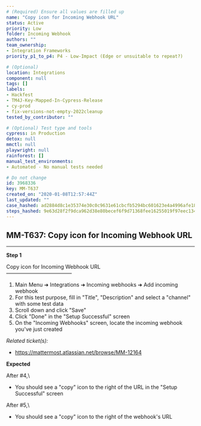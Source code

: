 ```yaml
---
# (Required) Ensure all values are filled up
name: "Copy icon for Incoming Webhook URL"
status: Active
priority: Low
folder: Incoming Webhook
authors: ""
team_ownership:
- Integration Frameworks
priority_p1_to_p4: P4 - Low-Impact (Edge or unsuitable to repeat?)

# (Optional)
location: Integrations
component: null
tags: []
labels:
- Hackfest
- TM4J-Key-Mapped-In-Cypress-Release
- cy-prod
- fix-versions-not-empty-2022cleanup
tested_by_contributor: ""

# (Optional) Test type and tools
cypress: in Production
detox: null
mmctl: null
playwright: null
rainforest: []
manual_test_environments:
- Automated - No manual tests needed

# Do not change
id: 3968336
key: MM-T637
created_on: "2020-01-08T12:57:44Z"
last_updated: ""
case_hashed: ad2884d8c1e35374e30c0c9631e61cbcfb5294bc601623e4a4996afe181f1ca13b0a8fdf3ffe40d5056960eff3e43057
steps_hashed: 9e63d28f2f9dca962d38e80becef6f9d71368fee16255019f97eec1348bcc5cc6cbfa9d7f7558c474b5a2f1dd6aaf872
---
```


<!-- (Auto-generated) Based on frontmatter's "key" and "name" -->

## MM-T637: Copy icon for Incoming Webhook URL

---

**Step 1**

Copy icon for Incoming Webhook URL\
–––––––––––––––––––––––––

1. Main Menu ➜ Integrations ➜ Incoming webhooks ➜ Add incoming webhook
2. For this test purpose, fill in "Title", "Description" and select a "channel" with some test data
3. Scroll down and click "Save"
4. Click "Done" in the "Setup Successful" screen
5. On the "Incoming Webhooks" screen, locate the incoming webhook you've just created

_Related ticket(s):_

- <https://mattermost.atlassian.net/browse/MM-12164>

**Expected**

After #4,\\

- You should see a "copy" icon to the right of the URL in the "Setup Successful" screen

After #5,\\

- You should see a "copy" icon to the right of the webhook's URL
